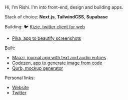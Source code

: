 Hi, I'm Rishi. I'm into front-end, design and building apps.

Stack of choice: **Next.js**, **TailwindCSS**, **Supabase**

Building:
🐦 [Kizie, twitter client for web](https://kizie.co)
- [Pika, app to beautify screenshots](https://pika.rishimohan.me)

Built:
- [Maazi, journal app with text and audio entries](https://maazi.vercel.app)
- [Codezen, app to generate image from code](https://codezen.rishimohan.me)
- [Qurb, mockup generator](https://qurb.rishimohan.me)

Personal links:
- [Website](https://rishimohan.me)
- [Twitter](https://twitter.com/thelifeofrishi)
